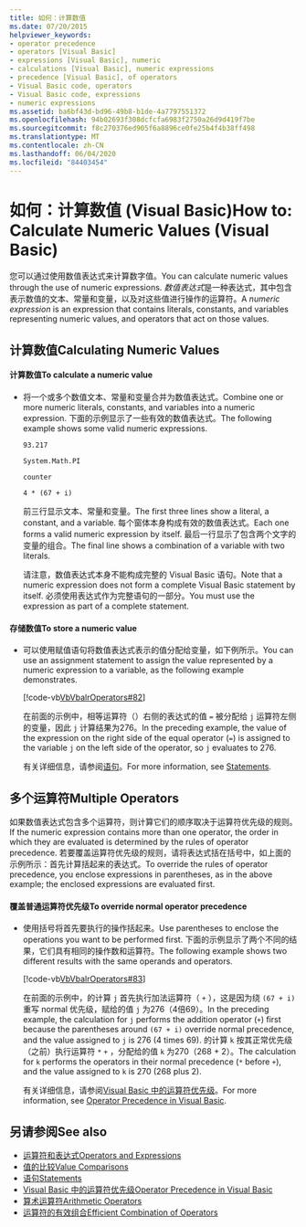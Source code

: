 ```yaml
---
title: 如何：计算数值
ms.date: 07/20/2015
helpviewer_keywords:
- operator precedence
- operators [Visual Basic]
- expressions [Visual Basic], numeric
- calculations [Visual Basic], numeric expressions
- precedence [Visual Basic], of operators
- Visual Basic code, operators
- Visual Basic code, expressions
- numeric expressions
ms.assetid: ba6bf43d-bd96-49b8-b1de-4a7797551372
ms.openlocfilehash: 94b02693f308dcfcfa6983f2750a26d9d419f7be
ms.sourcegitcommit: f8c270376ed905f6a8896ce0fe25b4f4b38ff498
ms.translationtype: MT
ms.contentlocale: zh-CN
ms.lasthandoff: 06/04/2020
ms.locfileid: "84403454"
---
```

# <a name="how-to-calculate-numeric-values-visual-basic"></a><span data-ttu-id="b608d-102">如何：计算数值 (Visual Basic)</span><span class="sxs-lookup"><span data-stu-id="b608d-102">How to: Calculate Numeric Values (Visual Basic)</span></span>
<span data-ttu-id="b608d-103">您可以通过使用数值表达式来计算数字值。</span><span class="sxs-lookup"><span data-stu-id="b608d-103">You can calculate numeric values through the use of numeric expressions.</span></span> <span data-ttu-id="b608d-104">*数值表达式*是一种表达式，其中包含表示数值的文本、常量和变量，以及对这些值进行操作的运算符。</span><span class="sxs-lookup"><span data-stu-id="b608d-104">A *numeric expression* is an expression that contains literals, constants, and variables representing numeric values, and operators that act on those values.</span></span>  
  
## <a name="calculating-numeric-values"></a><span data-ttu-id="b608d-105">计算数值</span><span class="sxs-lookup"><span data-stu-id="b608d-105">Calculating Numeric Values</span></span>  
  
#### <a name="to-calculate-a-numeric-value"></a><span data-ttu-id="b608d-106">计算数值</span><span class="sxs-lookup"><span data-stu-id="b608d-106">To calculate a numeric value</span></span>  
  
- <span data-ttu-id="b608d-107">将一个或多个数值文本、常量和变量合并为数值表达式。</span><span class="sxs-lookup"><span data-stu-id="b608d-107">Combine one or more numeric literals, constants, and variables into a numeric expression.</span></span> <span data-ttu-id="b608d-108">下面的示例显示了一些有效的数值表达式。</span><span class="sxs-lookup"><span data-stu-id="b608d-108">The following example shows some valid numeric expressions.</span></span>  
  
     `93.217`  
  
     `System.Math.PI`  
  
     `counter`  
  
     `4 * (67 + i)`  
  
     <span data-ttu-id="b608d-109">前三行显示文本、常量和变量。</span><span class="sxs-lookup"><span data-stu-id="b608d-109">The first three lines show a literal, a constant, and a variable.</span></span> <span data-ttu-id="b608d-110">每个窗体本身构成有效的数值表达式。</span><span class="sxs-lookup"><span data-stu-id="b608d-110">Each one forms a valid numeric expression by itself.</span></span> <span data-ttu-id="b608d-111">最后一行显示了包含两个文字的变量的组合。</span><span class="sxs-lookup"><span data-stu-id="b608d-111">The final line shows a combination of a variable with two literals.</span></span>  
  
     <span data-ttu-id="b608d-112">请注意，数值表达式本身不能构成完整的 Visual Basic 语句。</span><span class="sxs-lookup"><span data-stu-id="b608d-112">Note that a numeric expression does not form a complete Visual Basic statement by itself.</span></span> <span data-ttu-id="b608d-113">必须使用表达式作为完整语句的一部分。</span><span class="sxs-lookup"><span data-stu-id="b608d-113">You must use the expression as part of a complete statement.</span></span>  
  
#### <a name="to-store-a-numeric-value"></a><span data-ttu-id="b608d-114">存储数值</span><span class="sxs-lookup"><span data-stu-id="b608d-114">To store a numeric value</span></span>  
  
- <span data-ttu-id="b608d-115">可以使用赋值语句将数值表达式表示的值分配给变量，如下例所示。</span><span class="sxs-lookup"><span data-stu-id="b608d-115">You can use an assignment statement to assign the value represented by a numeric expression to a variable, as the following example demonstrates.</span></span>  
  
     [!code-vb[VbVbalrOperators#82](~/samples/snippets/visualbasic/VS_Snippets_VBCSharp/VbVbalrOperators/VB/Class1.vb#82)]  
  
     <span data-ttu-id="b608d-116">在前面的示例中，相等运算符（）右侧的表达式的值 `=` 被分配给 `j` 运算符左侧的变量，因此 `j` 计算结果为276。</span><span class="sxs-lookup"><span data-stu-id="b608d-116">In the preceding example, the value of the expression on the right side of the equal operator (`=`) is assigned to the variable `j` on the left side of the operator, so `j` evaluates to 276.</span></span>  
  
     <span data-ttu-id="b608d-117">有关详细信息，请参阅[语句](../../../language-reference/statements/index.md)。</span><span class="sxs-lookup"><span data-stu-id="b608d-117">For more information, see [Statements](../../../language-reference/statements/index.md).</span></span>  
  
## <a name="multiple-operators"></a><span data-ttu-id="b608d-118">多个运算符</span><span class="sxs-lookup"><span data-stu-id="b608d-118">Multiple Operators</span></span>  
 <span data-ttu-id="b608d-119">如果数值表达式包含多个运算符，则计算它们的顺序取决于运算符优先级的规则。</span><span class="sxs-lookup"><span data-stu-id="b608d-119">If the numeric expression contains more than one operator, the order in which they are evaluated is determined by the rules of operator precedence.</span></span> <span data-ttu-id="b608d-120">若要覆盖运算符优先级的规则，请将表达式括在括号中，如上面的示例所示：首先计算括起来的表达式。</span><span class="sxs-lookup"><span data-stu-id="b608d-120">To override the rules of operator precedence, you enclose expressions in parentheses, as in the above example; the enclosed expressions are evaluated first.</span></span>  
  
#### <a name="to-override-normal-operator-precedence"></a><span data-ttu-id="b608d-121">覆盖普通运算符优先级</span><span class="sxs-lookup"><span data-stu-id="b608d-121">To override normal operator precedence</span></span>  
  
- <span data-ttu-id="b608d-122">使用括号将首先要执行的操作括起来。</span><span class="sxs-lookup"><span data-stu-id="b608d-122">Use parentheses to enclose the operations you want to be performed first.</span></span> <span data-ttu-id="b608d-123">下面的示例显示了两个不同的结果，它们具有相同的操作数和运算符。</span><span class="sxs-lookup"><span data-stu-id="b608d-123">The following example shows two different results with the same operands and operators.</span></span>  
  
     [!code-vb[VbVbalrOperators#83](~/samples/snippets/visualbasic/VS_Snippets_VBCSharp/VbVbalrOperators/VB/Class1.vb#83)]  
  
     <span data-ttu-id="b608d-124">在前面的示例中，的计算 `j` 首先执行加法运算符（ `+` ），这是因为绕 `(67 + i)` 重写 normal 优先级，赋给的值 `j` 为276（4倍69）。</span><span class="sxs-lookup"><span data-stu-id="b608d-124">In the preceding example, the calculation for `j` performs the addition operator (`+`) first because the parentheses around `(67 + i)` override normal precedence, and the value assigned to `j` is 276 (4 times 69).</span></span> <span data-ttu-id="b608d-125">的计算 `k` 按其正常优先级（之前）执行运算符 `*` `+` ，分配给的值 `k` 为270（268 + 2）。</span><span class="sxs-lookup"><span data-stu-id="b608d-125">The calculation for `k` performs the operators in their normal precedence (`*` before `+`), and the value assigned to `k` is 270 (268 plus 2).</span></span>  
  
     <span data-ttu-id="b608d-126">有关详细信息，请参阅[Visual Basic 中的运算符优先级](../../../language-reference/operators/operator-precedence.md)。</span><span class="sxs-lookup"><span data-stu-id="b608d-126">For more information, see [Operator Precedence in Visual Basic](../../../language-reference/operators/operator-precedence.md).</span></span>  
  
## <a name="see-also"></a><span data-ttu-id="b608d-127">另请参阅</span><span class="sxs-lookup"><span data-stu-id="b608d-127">See also</span></span>

- [<span data-ttu-id="b608d-128">运算符和表达式</span><span class="sxs-lookup"><span data-stu-id="b608d-128">Operators and Expressions</span></span>](index.md)
- [<span data-ttu-id="b608d-129">值的比较</span><span class="sxs-lookup"><span data-stu-id="b608d-129">Value Comparisons</span></span>](value-comparisons.md)
- [<span data-ttu-id="b608d-130">语句</span><span class="sxs-lookup"><span data-stu-id="b608d-130">Statements</span></span>](../../../language-reference/statements/index.md)
- [<span data-ttu-id="b608d-131">Visual Basic 中的运算符优先级</span><span class="sxs-lookup"><span data-stu-id="b608d-131">Operator Precedence in Visual Basic</span></span>](../../../language-reference/operators/operator-precedence.md)
- [<span data-ttu-id="b608d-132">算术运算符</span><span class="sxs-lookup"><span data-stu-id="b608d-132">Arithmetic Operators</span></span>](../../../language-reference/operators/arithmetic-operators.md)
- [<span data-ttu-id="b608d-133">运算符的有效组合</span><span class="sxs-lookup"><span data-stu-id="b608d-133">Efficient Combination of Operators</span></span>](efficient-combination-of-operators.md)
